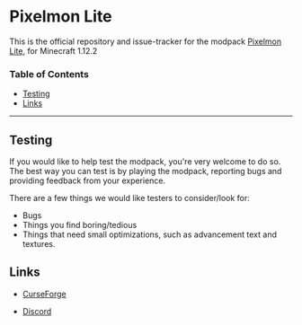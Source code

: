 # Pixelmon Lite

This is the official repository and issue-tracker for the modpack [Pixelmon Lite](https://www.curseforge.com/minecraft/modpacks/zerog-pixelmon-lite), for Minecraft 1.12.2

### Table of Contents

-   [Testing](#testing)
-   [Links](#links)

<hr></hr>

## Testing

If you would like to help test the modpack, you're very welcome to do so.
The best way you can test is by playing the modpack, reporting bugs and providing feedback from your experience.

There are a few things we would like testers to consider/look for:

-   Bugs
-   Things you find boring/tedious
-   Things that need small optimizations, such as advancement text and textures.

## Links

-   [CurseForge](https://www.curseforge.com/minecraft/modpacks/zerog-pixelmon-lite)

-   [Discord](https://discord.gg/aaXAX9z)
